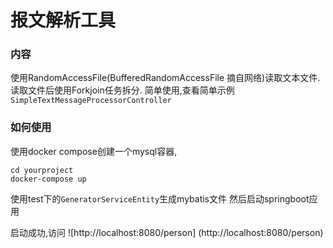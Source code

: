 # 报文解析工具

### 内容

使用RandomAccessFile(BufferedRandomAccessFile 摘自网络)读取文本文件.
读取文件后使用Forkjoin任务拆分.
简单使用,查看简单示例`SimpleTextMessageProcessorController`



### 如何使用
使用docker compose创建一个mysql容器,
	
	cd yourproject	
	docker-compose up

使用test下的`GeneratorServiceEntity`生成mybatis文件
然后启动springboot应用

启动成功,访问
![http://localhost:8080/person] (http://localhost:8080/person)

###